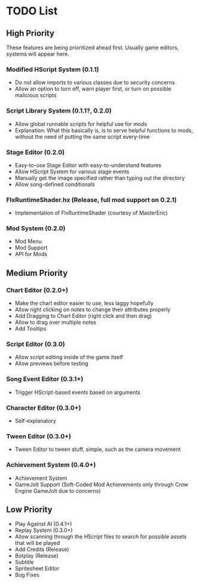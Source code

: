 # TODO List

## High Priority

These features are being prioritized ahead first.
Usually game editors, systems will appear here.

### Modified HScript System (0.1.1)

* Do not allow imports to various classes due to security concerns
* Allow an option to turn off, warn player first, or turn on possible malicious scripts

### Script Library System (0.1.1?, 0.2.0)

* Allow global runnable scripts for helpful use for mods
* Explanation: What this basically is, is to serve helpful functions to mods, without the need of putting the same script every-time

### Stage Editor (0.2.0)

* Easy-to-use Stage Editor with easy-to-understand features
* Allow HScript System for various stage events
* Manually get the image specified rather than typing out the directory
* Allow song-defined conditionals

### FlxRuntimeShader.hx (Release, full mod support on 0.2.1)

* Implementation of FlxRuntimeShader (courtesy of MasterEric)

### Mod System (0.2.0)

* Mod Menu
* Mod Support
* API for Mods

## Medium Priority

### Chart Editor (0.2.0+)

* Make the chart editor easier to use, less laggy hopefully
* Allow right clicking on notes to change their attributes properly
* Add Dragging to Chart Editor (right click and then drag)
* Allow to drag over multiple notes
* Add Tooltips

### Script Editor (0.3.0)

* Allow script editing inside of the game itself
* Allow previews before testing

### Song Event Editor (0.3.1+)

* Trigger HScript-based events based on arguments

### Character Editor (0.3.0+)

* Self-explanatory

### Tween Editor (0.3.0+)

* Tween Editor to tween stuff, simple, such as the camera movement

### Achievement System (0.4.0+)

* Achievement System
* GameJolt Support (Soft-Coded Mod Achievements only through Crow Engine GameJolt due to concerns)

## Low Priority

* Play Against AI (0.4.1+)
* Replay System (0.3.0+)
* Allow scanning through the HScript files to search for possible assets that will be played
* Add Credits (Release)
* Botplay (Release)
* Subtitle
* Spritesheet Editor
* Bug Fixes